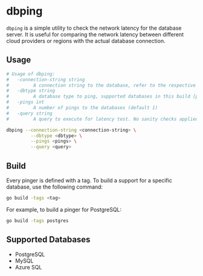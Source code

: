 # dbping

`dbping` is a simple utility to check the network latency for the database server. It is useful
for comparing the network latency between different cloud providers or regions with the actual
database connection.

## Usage

```bash
# Usage of dbping:
#   -connection-string string
#         A connection string to the database, refer to the respective drivers
#   -dbtype string
#         A database type to ping, supported databases in this build [postgres] (default "postgres")
#   -pings int
#         A number of pings to the databases (default 1)
#   -query string
#         A query to execute for latency test. No sanity checks applied.

dbping --connection-string <connection-string> \
         --dbtype <dbtype> \
         --pings <pings> \
         --query <query>
```

## Build

Every pinger is defined with a tag. To build a support for a specific database, use the following command:

```bash
go build -tags <tag>
```

For example, to build a pinger for PostgreSQL:

```bash
go build -tags postgres
```

## Supported Databases

- PostgreSQL
- MySQL
- Azure SQL